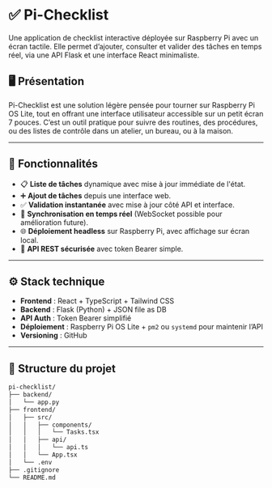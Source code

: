 # ✅ Pi-Checklist

Une application de checklist interactive déployée sur Raspberry Pi avec un écran tactile. Elle permet d’ajouter, consulter et valider des tâches en temps réel, via une API Flask et une interface React minimaliste.

## 🖥️ Présentation

Pi-Checklist est une solution légère pensée pour tourner sur Raspberry Pi OS Lite, tout en offrant une interface utilisateur accessible sur un petit écran 7 pouces. C’est un outil pratique pour suivre des routines, des procédures, ou des listes de contrôle dans un atelier, un bureau, ou à la maison.

---

## 🚀 Fonctionnalités

- 📋 **Liste de tâches** dynamique avec mise à jour immédiate de l'état.
- ➕ **Ajout de tâches** depuis une interface web.
- ✅ **Validation instantanée** avec mise à jour côté API et interface.
- 🔄 **Synchronisation en temps réel** (WebSocket possible pour amélioration future).
- 🌐 **Déploiement headless** sur Raspberry Pi, avec affichage sur écran local.
- 🧾 **API REST sécurisée** avec token Bearer simple.

---

## ⚙️ Stack technique

- **Frontend** : React + TypeScript + Tailwind CSS
- **Backend** : Flask (Python) + JSON file as DB
- **API Auth** : Token Bearer simplifié
- **Déploiement** : Raspberry Pi OS Lite + `pm2` ou `systemd` pour maintenir l’API
- **Versioning** : GitHub

---

## 🧱 Structure du projet

```bash
pi-checklist/
├── backend/
│   └── app.py
├── frontend/
│   ├── src/
│   │   ├── components/
│   │   │   └── Tasks.tsx
│   │   ├── api/
│   │   │   └── api.ts
│   │   └── App.tsx
│   └── .env
├── .gitignore
└── README.md
```
